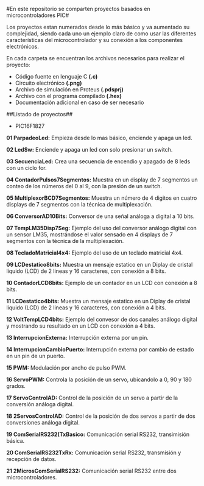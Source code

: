 #En este repositorio se comparten proyectos basados en microcontroladores PIC#

Los proyectos estan numerados desde lo más básico y va aumentado su complejidad, siendo cada uno un ejemplo claro de como usar las diferentes características del microcontrolador y su conexión a los componentes electrónicos.

En cada carpeta se encuentran los archivos necesarios para realizar el proyecto:

* Código fuente en lenguaje C **(.c)**
* Circuito electrónico **(.png)**
* Archivo de simulación en Proteus **(.pdsprj)**
* Archivo con el programa compilado **(.hex)**
* Documentación adicional en caso de ser necesario

##Listado de proyectos##

* PIC16F1827

**01 ParpadeoLed:** Empieza desde lo mas básico, enciende y apaga un led.

**02 LedSw:** Enciende y apaga un led con solo presionar un switch.

**03 SecuenciaLed:** Crea una secuencia de encendio y apagado de 8 leds con un ciclo for.

**04 ContadorPulsos7Segmentos:** Muestra en un display de 7 segmentos un conteo de los números del 0 al 9, con la presión de un switch.

**05 MultiplexorBCD7Segmentos:** Muestra un número de 4 digitos en cuatro displays de 7 segmentos con la técnica de multiplexación.

**06 ConversorAD10Bits:** Conversor de una señal análoga a digital a 10 bits.

**07 TempLM35Disp7Seg:** Ejemplo del uso del conversor análogo digital con un sensor LM35, mostrándose el valor sensado en 4 displays de 7 segmentos con la técnica de la multiplexación.

**08 TecladoMatricial4x4:** Ejemplo del uso de un teclado matricial 4x4.

**09 LCDestatico8bits:** Muestra un mensaje estatico en un Diplay de cristal liquido (LCD) de 2 lineas y 16 caracteres, con conexión a 8 bits.

**10 ContadorLCD8bits:** Ejemplo de un contador en un LCD con conexión a 8 bits.

**11 LCDestatico4bits:** Muestra un mensaje estatico en un Diplay de cristal liquido (LCD) de 2 lineas y 16 caracteres, con conexión a 4 bits.

**12 VoltTempLCD4bits:** Ejemplo del convesor de dos canales análogo digital y mostrando su resultado en un LCD con conexión a 4 bits.

**13 InterrupcionExterna:** Interrupción externa por un pin.

**14 InterrupcionCambioPuerto:** Interrupción externa por cambio de estado en un pin de un puerto.

**15 PWM:** Modulación por ancho de pulso PWM.

**16 ServoPWM:** Controla la posición de un servo, ubicandolo a 0, 90 y 180 grados.

**17 ServoControlAD:** Control de la posición de un servo a partir de la conversión análoga digital.

**18 2ServosControlAD:** Control de la posición de dos servos a partir de dos conversiones análoga digital.

**19 ComSerialRS232(TxBasico:** Comunicación serial RS232, transimisión básica.

**20 ComSerialRS232TxRx:** Comunicación serial RS232, transmisión y recepción de datos.

**21 2MicrosComSerialRS232:** Comunicación serial RS232 entre dos microcontroladores.